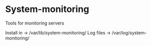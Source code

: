 System-monitoring
=================

Tools for monitoring servers

Install in -> /var/lib/system-monitoring/
Log files -> /var/log/system-monitoring/
